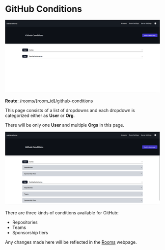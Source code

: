 GitHub Conditions
==============

![Github Conditions](../../assets/github_conditions.png)

**Route**: /rooms/{room_id}/github-conditions

This page consists of a list of dropdowns and each dropdown is categorized either as **User** or **Org**.

There will be only one **User** and multiple **Orgs** in this page.

![expand github conditions](../../assets/github_conditions_expand.png)

There are three kinds of conditions available for GitHub:
- Repositories
- Teams
- Sponsorship tiers

Any changes made here will be reflected in the [Rooms](../rooms.md) webpage.
